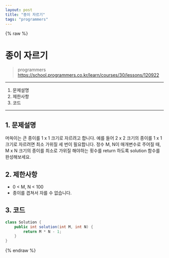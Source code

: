 ```yaml
---
layout: post
title: "종이 자르기"
tags: "programmers"
---
```


{% raw %}
# 종이 자르기
> programmers
> https://school.programmers.co.kr/learn/courses/30/lessons/120922

* * *

1. 문제설명
2. 제한사항
3. 코드

* * *

## 1. 문제설명

머쓱이는 큰 종이를 1 x 1 크기로 자르려고 합니다. 예를 들어 2 x 2 크기의 종이를 1 x 1 크기로 자르려면 최소 가위질 세 번이 필요합니다.
정수 M, N이 매개변수로 주어질 때, M x N 크기의 종이를 최소로 가위질 해야하는 횟수를 return 하도록 solution 함수를 완성해보세요.

## 2. 제한사항

- 0 < M, N < 100
- 종이를 겹쳐서 자를 수 없습니다.

## 3. 코드

```java
class Solution {
    public int solution(int M, int N) {
        return M * N - 1;
    }
}
```

{% endraw %}

